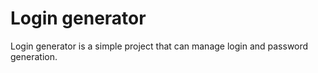 # Login generator

Login generator is a simple project that can manage login and password generation.